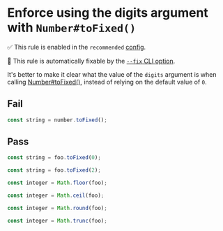 # Enforce using the digits argument with `Number#toFixed()`

✅ This rule is enabled in the `recommended` [config](https://github.com/sindresorhus/eslint-plugin-unicorn#preset-configs).

🔧 This rule is automatically fixable by the [`--fix` CLI option](https://eslint.org/docs/latest/user-guide/command-line-interface#--fix).

<!-- end auto-generated rule header -->
<!-- Do not manually modify this header. Run: `npm run fix:eslint-docs` -->

It's better to make it clear what the value of the `digits` argument is when calling [Number#toFixed()](https://developer.mozilla.org/en-US/docs/Web/JavaScript/Reference/Global_Objects/Number/toFixed), instead of relying on the default value of `0`.

## Fail

```js
const string = number.toFixed();
```

## Pass

```js
const string = foo.toFixed(0);
```

```js
const string = foo.toFixed(2);
```

```js
const integer = Math.floor(foo);
```

```js
const integer = Math.ceil(foo);
```

```js
const integer = Math.round(foo);
```

```js
const integer = Math.trunc(foo);
```
